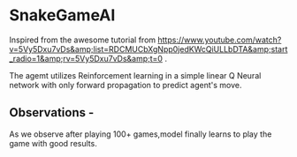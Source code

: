 # SnakeGameAI
Inspired from the awesome tutorial from https://www.youtube.com/watch?v=5Vy5Dxu7vDs&amp;list=RDCMUCbXgNpp0jedKWcQiULLbDTA&amp;start_radio=1&amp;rv=5Vy5Dxu7vDs&amp;t=0 .


The agemt utilizes Reinforcement learning in a simple linear Q Neural network with only forward propagation to predict agent's move.

## Observations - 

As we observe after playing 100+ games,model finally learns to play the game with good results.
